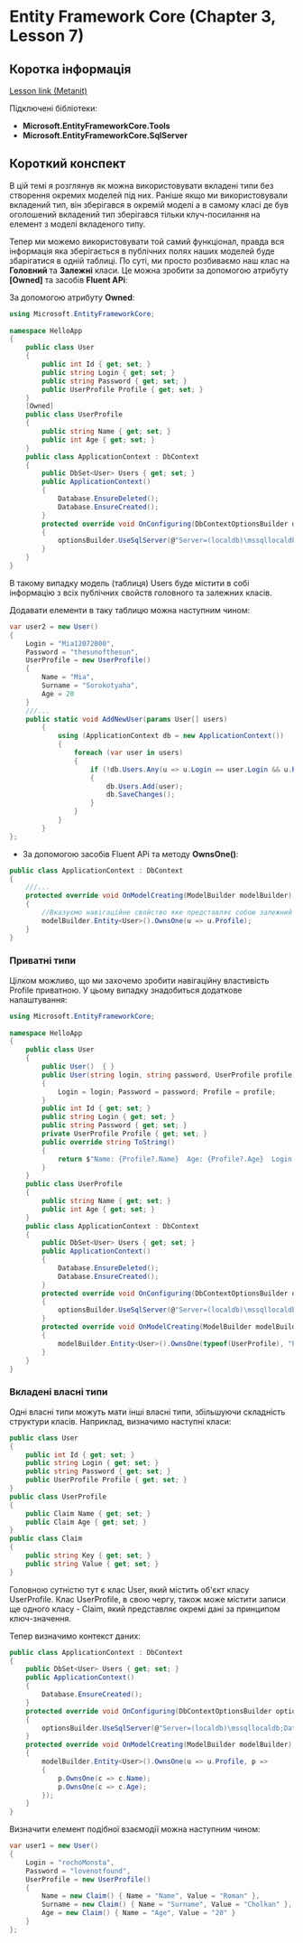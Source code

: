 # Entity Framework Core (Chapter 3, Lesson 7)

## Коротка інформація
[Lesson link (Metanit)](https://metanit.com/sharp/entityframeworkcore/3.7.php)

Підключені бібліотеки:

* **Microsoft.EntityFrameworkCore.Tools**
* **Microsoft.EntityFrameworkCore.SqlServer**

## Короткий конспект

В цій темі я розглянув як можна використовувати вкладені типи без створення окремих моделей під них. Раніше якщо ми використовували вкладений тип, 
він зберігався в окремій моделі а в самому класі де був оголошений вкладений тип зберігався тільки клуч-посилання на елемент з моделі вкладеного типу.

Тепер ми можемо використовувати той самий функціонал, правда вся інформація яка зберігається в публічних полях наших моделей буде збарігатися в одній таблиці. 
По суті, ми просто розбиваємо наш клас на **Головний** та **Залежні** класи. Це можна зробити за допомогою атрибуту **[Owned]** та засобів **Fluent APi**:

За допомогою атрибуту **Owned**:
```csharp
using Microsoft.EntityFrameworkCore;
 
namespace HelloApp
{
    public class User
    {
        public int Id { get; set; }
        public string Login { get; set; }
        public string Password { get; set; }
        public UserProfile Profile { get; set; }
    }
    [Owned]
    public class UserProfile
    {
        public string Name { get; set; }
        public int Age { get; set; }
    }
    public class ApplicationContext : DbContext
    {
        public DbSet<User> Users { get; set; }
        public ApplicationContext()
        {
            Database.EnsureDeleted();
            Database.EnsureCreated();
        }
        protected override void OnConfiguring(DbContextOptionsBuilder optionsBuilder)
        {
            optionsBuilder.UseSqlServer(@"Server=(localdb)\mssqllocaldb;Database=relationsdb;Trusted_Connection=True;");
        }
    }
}
```
В такому випадку модель (таблиця) Users буде містити в собі інформацію з всіх публічних свойств головного та залежних класів.

Додавати елементи в таку таблицю можна наступним чином:
```csharp
var user2 = new User()
{
    Login = "Mia12072000",
    Password = "thesunofthesun",
    UserProfile = new UserProfile() 
    {
        Name = "Mia",
        Surname = "Sorokotyaha",
        Age = 20
    }
    ///...
    public static void AddNewUser(params User[] users)
        {
            using (ApplicationContext db = new ApplicationContext())
            {
                foreach (var user in users)
                {
                    if (!db.Users.Any(u => u.Login == user.Login && u.Password == user.Password))
                    {
                        db.Users.Add(user);
                        db.SaveChanges();
                    }
                }
            }
        }
};
```
* За допомогою засобів Fluent APi та методу **OwnsOne()**:
```csharp
public class ApplicationContext : DbContext
{
    ///...
    protected override void OnModelCreating(ModelBuilder modelBuilder)
    {
        //Вказуємо навігаційне свойство яке представляє собою залежний тип
        modelBuilder.Entity<User>().OwnsOne(u => u.Profile);
    }
}
```
### Приватні типи

Цілком можливо, що ми захочемо зробити навігаційну властивість Profile приватною. У цьому випадку знадобиться додаткове налаштування:
```csharp
using Microsoft.EntityFrameworkCore;
 
namespace HelloApp
{
    public class User
    {
        public User()  { }
        public User(string login, string password, UserProfile profile)
        {
            Login = login; Password = password; Profile = profile;
        }
        public int Id { get; set; }
        public string Login { get; set; }
        public string Password { get; set; }
        private UserProfile Profile { get; set; }
        public override string ToString()
        {
            return $"Name: {Profile?.Name}  Age: {Profile?.Age}  Login: {Login} Password: {Password}";
        }
    }
    public class UserProfile
    {
        public string Name { get; set; }
        public int Age { get; set; }
    }
    public class ApplicationContext : DbContext
    {
        public DbSet<User> Users { get; set; }
        public ApplicationContext()
        {
            Database.EnsureDeleted();
            Database.EnsureCreated();
        }
        protected override void OnConfiguring(DbContextOptionsBuilder optionsBuilder)
        {
            optionsBuilder.UseSqlServer(@"Server=(localdb)\mssqllocaldb;Database=relationsdb;Trusted_Connection=True;");
        }
        protected override void OnModelCreating(ModelBuilder modelBuilder)
        {
            modelBuilder.Entity<User>().OwnsOne(typeof(UserProfile), "Profile");
        }
    }
}
```
### Вкладені власні типи

Одні власні типи можуть мати інші власні типи, збільшуючи складність структури класів. Наприклад, визначимо наступні класи:
```csharp
public class User
{
    public int Id { get; set; }
    public string Login { get; set; }
    public string Password { get; set; }
    public UserProfile Profile { get; set; }
}  
public class UserProfile
{
    public Claim Name { get; set; }
    public Claim Age { get; set; }
}
public class Claim
{
    public string Key { get; set; }
    public string Value { get; set; }
}
```
Головною сутністю тут є клас User, який містить об'єкт класу UserProfile. Клас UserProfile, в свою чергу, 
також може містити записи ще одного класу - Claim, який представляє окремі дані за принципом ключ-значення.

Тепер визначимо контекст даних:
```csharp
public class ApplicationContext : DbContext
{
    public DbSet<User> Users { get; set; }
    public ApplicationContext()
    {
        Database.EnsureCreated();
    }
    protected override void OnConfiguring(DbContextOptionsBuilder optionsBuilder)
    {
        optionsBuilder.UseSqlServer(@"Server=(localdb)\mssqllocaldb;Database=relationsdb;Trusted_Connection=True;");
    }
    protected override void OnModelCreating(ModelBuilder modelBuilder)
    {
        modelBuilder.Entity<User>().OwnsOne(u => u.Profile, p =>
        {
            p.OwnsOne(c => c.Name);
            p.OwnsOne(c => c.Age);
        });
    }
}
```
Визначити елемент подібної взаємодії можна наступним чином:
```csharp
var user1 = new User()
{
    Login = "rochoMonsta",
    Password = "lovenotfound",
    UserProfile = new UserProfile() 
    {
        Name = new Claim() { Name = "Name", Value = "Roman" },
        Surname = new Claim() { Name = "Surname", Value = "Cholkan" },
        Age = new Claim() { Name = "Age", Value = "20" }
    }
};
```